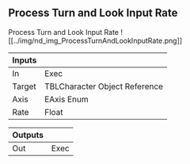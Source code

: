 ## Process Turn and Look Input Rate
Process Turn and Look Input Rate
![[../img/nd_img_ProcessTurnAndLookInputRate.png]]

|Inputs||
|--|--|
| In | Exec |
| Target | TBLCharacter Object Reference |
| Axis | EAxis Enum |
| Rate | Float |

|Outputs||
|--|--|
| Out | Exec |

